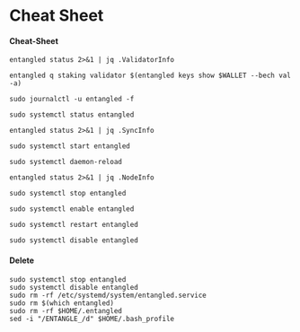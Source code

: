 # Cheat Sheet

#### Cheat-Sheet

```
entangled status 2>&1 | jq .ValidatorInfo
```

```
entangled q staking validator $(entangled keys show $WALLET --bech val -a)

```

```
sudo journalctl -u entangled -f
```

```
sudo systemctl status entangled
```

```
entangled status 2>&1 | jq .SyncInfo
```

```
sudo systemctl start entangled
```

```
sudo systemctl daemon-reload
```

```
entangled status 2>&1 | jq .NodeInfo
```

```
sudo systemctl stop entangled
```

```
sudo systemctl enable entangled
```

```
sudo systemctl restart entangled
```

```
sudo systemctl disable entangled
```

#### Delete

```
sudo systemctl stop entangled
sudo systemctl disable entangled
sudo rm -rf /etc/systemd/system/entangled.service
sudo rm $(which entangled)
sudo rm -rf $HOME/.entangled
sed -i "/ENTANGLE_/d" $HOME/.bash_profile
```
